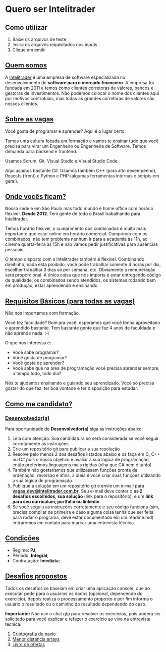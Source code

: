 # Quero ser Intelitrader

## Como utilizar

1. Baixe os arquivos de teste 
2. Insira os arquivos requisitados nos inputs
3. Clique em emitir
## [Quem somos](id:OqEhAIntelitrader)
A [Intelitrader](http://www.intelitrader.com.br) é uma empresa de software especializada no desenvolvimento de **software para o mercado financeiro**. A empresa foi fundada em 2011 e temos como clientes corretoras de valores, bancos e gestoras de investimentos. Não podemos colocar o nome dos clientes aqui por motivos contratuais, mas todas as grandes corretoras de valores são nossos clientes.

## [Sobre as vagas](id:SobreAsVagas)
Você gosta de programar e aprender? Aqui é o lugar certo. 

Temos uma cultura focada em formação e vamos te ensinar tudo que você precisa para virar um Engenheiro ou Engenheira de Software. Temos demanda para backend e frontend.

Usamos Scrum, Git, Visual Studio e Visual Studio Code.

Aqui usamos bastante C#. Usamos também C++ (para alto desempenho), ReactJs (front) e Python e PHP (algumas ferramentas internas e scripts em geral).

## [Onde vocês ficam?](id:Localizacao)
Nossa sede é em São Paulo mas todo mundo é home office com horário flexível. **Desde 2012**. Tem gente de todo o Brasil trabalhando para Intelitrader.

Temos horário flexível, o cumprimento dos combinados é muito mais importante que estar online em horário comercial. Cumprindo com os combinados, não tem problema nenhum ir para a academia às 11h, ao cinema quarta-feira às 15h e não vamos pedir justificativas para ausências pessoais.

O tempo disposto com a Intelitrader também é flexível. Combinando direitinho, nada está proibido, você pode trabalhar somente 4 horas por dia, escolher trabalhar 3 dias só por semana, etc. Obviamente a remuneração será proporcional. A única coisa que nos importa é estar entregando código de qualidade, os combinados sendo atendidos, os sistemas rodando bem em produção, estar aprendendo e ensinando.

## [Requisitos Básicos (para todas as vagas)](id:RequisitosBasicos)

Não nos importamos com formação. 

Você fez faculdade? Bom pra você, esperamos que você tenha aproveitado e aprendido bastante. Tem bastante gente que faz 4 anos de faculdade e não aprende nada. :-(

O que nos interessa é:

* Você sabe programar?
* Você gosta de programar?
* Você gosta de aprender?
* Você sabe que na área de programação você precisa aprender sempre, o tempo todo, todo dia?

Nós te ajudamos ensinando e guiando seu aprendizado. Você só precisa gostar do que faz, ter boa vontade e ter disposição para estudar.

## [Como me candidato?](id:ComoMeCandidato)

### [Desenvolvedor(a)](id:CandidaturaDev)

Para oportunidade de **Desenvolvedor(a)** siga as instruções abaixo:

1. Leia com atenção. Sua candidatura só será considerada se você seguir corretamente as instruções.
2. Crie um repositório git para publicar a sua resolução
3. Resolve pelo menos 2 dos desafios listados abaixo e os faça em C, C++ ou C# pois o nosso objetivo é avaliar a sua lógica de programação, então preferimos linguagens mais rígidas (olha que C# nem é tanto) 
4. Também não gostaríamos que utilizassem funções pronta de ordenação, reversão e afins, a ideia é você criar suas funções utilizando a sua lógica de programação.
5. Publique a solução em um repositório git e envie um e-mail para **vagas.dev@intelitrader.com.br**. Seu e-mail deve conter o **os 2 desafios escolhidos**, **sua solução** (link para o repositório), e um **link para seu curriculum, portfolio ou linkedin**.
6. Se você seguiu as instruções corretamente e seu código funciona (sim, precisa compilar de primeira e caso alguma coisa tenha que ser feita para rodar o programa, deve estar documentado em um readme.md) entraremos em contato para marcar uma entrevista técnica.

## [Condições](id:CondicoesEDiferenciais)

* Regime: **PJ**;
* Período: **Integral**;
* Contratação: **Imediata**;

## [Desafios propostos](id:DesafiosPropostos)
Todos os desafios se baseiam em criar uma aplicação console, que ao executar pede para o usuários os dados (opcional, dependendo do exercício), depois realiza o processamento proposto e por fim informa o usuário o resultado ou o caminho do resultado dependendo do caso.

**Importante:** Não use o chat gtp para resolver os exercícios, pois poderá ser solicitado para você explicar e refazer o exercício ao vivo na entrevista técnica.

1. [Criptografia do navio](exercicios/criptografia_navio.md)
2. [Menor distancia arrays](exercicios/menor_distancia_array.md)
3. [Livro de ofertas](exercicios/livro_de_ofertas.md)